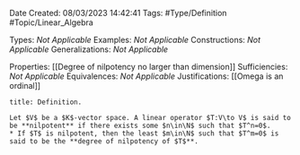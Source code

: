 <div class="topSpace"></div>

Date Created: 08/03/2023 14:42:41
Tags: #Type/Definition #Topic/Linear_Algebra

Types: _Not Applicable_
Examples: _Not Applicable_
Constructions: _Not Applicable_
Generalizations: _Not Applicable_

Properties: [[Degree of nilpotency no larger than dimension]]
Sufficiencies: _Not Applicable_
Equivalences: _Not Applicable_
Justifications: [[Omega is an ordinal]]

``` ad-Definition
title: Definition.

Let $V$ be a $K$-vector space. A linear operator $T:V\to V$ is said to be **nilpotent** if there exists some $n\in\N$ such that $T^n=0$.
* If $T$ is nilpotent, then the least $m\in\N$ such that $T^m=0$ is said to be the **degree of nilpotency of $T$**.

```
